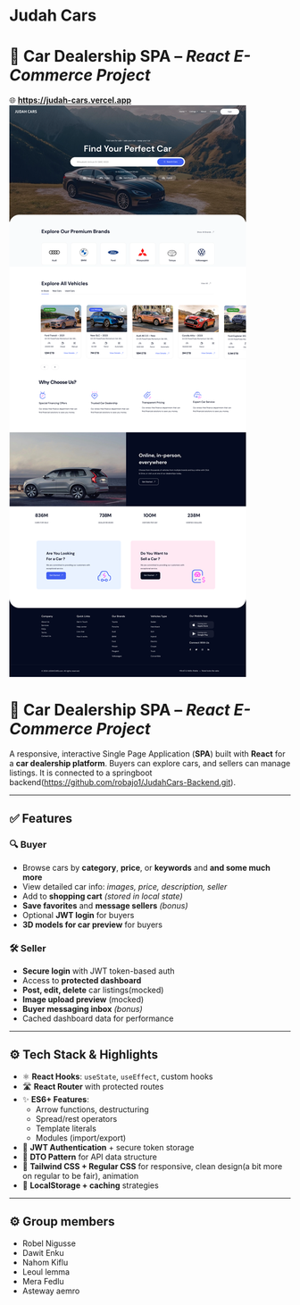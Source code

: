 # **Judah Cars**  
# 🚗 **Car Dealership SPA** – *React E-Commerce Project* 
🌐 **https://judah-cars.vercel.app**
![Spotfire Screenshot](Frame1.png)

# 🚗 **Car Dealership SPA** – *React E-Commerce Project*

A responsive, interactive Single Page Application (**SPA**) built with **React** for a **car dealership platform**. Buyers can explore cars, and sellers can manage listings. It is connected to a springboot backend(https://github.com/robajo1/JudahCars-Backend.git).

---

## ✅ **Features**

### 🔍 **Buyer**
- Browse cars by **category**, **price**, or **keywords** and **and some much more**
- View detailed car info: *images, price, description, seller*
- Add to **shopping cart** *(stored in local state)*
- **Save favorites** and **message sellers** *(bonus)*
- Optional **JWT login** for buyers
- **3D models for car preview** for buyers

### 🛠️ **Seller**
- **Secure login** with JWT token-based auth
- Access to **protected dashboard**
- **Post, edit, delete** car listings(mocked)
- **Image upload preview** (mocked)
- **Buyer messaging inbox** *(bonus)*
- Cached dashboard data for performance

---

## ⚙️ **Tech Stack & Highlights**
- ⚛️ **React Hooks**: `useState`, `useEffect`, custom hooks
- 🛣️ **React Router** with protected routes
- ✨ **ES6+ Features**:
  - Arrow functions, destructuring
  - Spread/rest operators
  - Template literals
  - Modules (import/export)
- 🔐 **JWT Authentication** + secure token storage
- 🧱 **DTO Pattern** for API data structure
- 🎨 **Tailwind CSS + Regular CSS** for responsive, clean design(a bit more on regular to be fair), animation
- 💾 **LocalStorage + caching** strategies

---
## ⚙️ **Group members**
- Robel Nigusse
- Dawit Enku
- Nahom Kiflu
- Leoul lemma
- Mera Fedlu
- Asteway aemro
